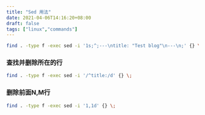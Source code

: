 ```yaml
---
title: "Sed 用法"
date: 2021-04-06T14:16:20+08:00
draft: false
tags: ["linux","commands"]
---
```


```bash
find . -type f -exec sed -i '1s;^;---\ntitle: "Test blog"\n---\n;' {} \;
```

### 查找并删除所在的行

```bash
find . -type f -exec sed -i '/^title:/d' {} \;
```

### 删除前面N,M行

```bash
find . -type f -exec sed -i '1,1d' {} \;
```